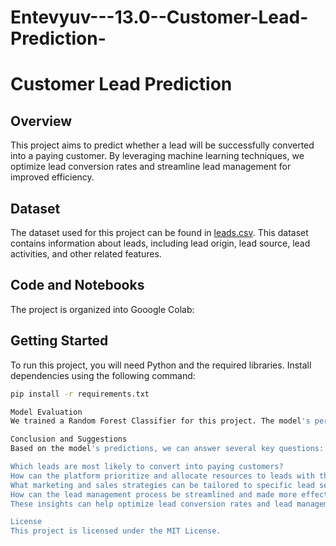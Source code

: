 # Entevyuv---13.0--Customer-Lead-Prediction-

# Customer Lead Prediction

## Overview

This project aims to predict whether a lead will be successfully converted into a paying customer. By leveraging machine learning techniques, we optimize lead conversion rates and streamline lead management for improved efficiency.

## Dataset

The dataset used for this project can be found in [leads.csv](./data/leads_dataset.csv). This dataset contains information about leads, including lead origin, lead source, lead activities, and other related features.

## Code and Notebooks

The project is organized into Gooogle Colab:


## Getting Started

To run this project, you will need Python and the required libraries. Install dependencies using the following command:

```bash
pip install -r requirements.txt

Model Evaluation
We trained a Random Forest Classifier for this project. The model's performance was evaluated using various metrics, including accuracy, precision, recall, F1-score, and ROC AUC. You can find these evaluation results in the project's code files and notebooks.

Conclusion and Suggestions
Based on the model's predictions, we can answer several key questions:

Which leads are most likely to convert into paying customers?
How can the platform prioritize and allocate resources to leads with the highest conversion potential?
What marketing and sales strategies can be tailored to specific lead segments?
How can the lead management process be streamlined and made more effective?
These insights can help optimize lead conversion rates and lead management efficiency.

License
This project is licensed under the MIT License.
